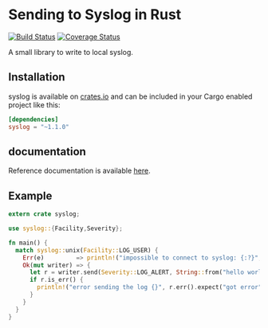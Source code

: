# Sending to Syslog in Rust

[![Build Status](https://travis-ci.org/Geal/rust-syslog.png?branch=master)](https://travis-ci.org/Geal/rust-syslog)
[![Coverage Status](https://coveralls.io/repos/Geal/rust-syslog/badge.svg?branch=master&service=github)](https://coveralls.io/github/Geal/rust-syslog?branch=master)

A small library to write to local syslog.

## Installation

syslog is available on [crates.io](https://crates.io/crates/syslog) and can be included in your Cargo enabled project like this:

```toml
[dependencies]
syslog = "~1.1.0"
```

## documentation

Reference documentation is available [here](http://rust.unhandledexpression.com/nom/).

## Example

```rust
extern crate syslog;

use syslog::{Facility,Severity};

fn main() {
  match syslog::unix(Facility::LOG_USER) {
    Err(e)         => println!("impossible to connect to syslog: {:?}", e),
    Ok(mut writer) => {
      let r = writer.send(Severity::LOG_ALERT, String::from("hello world"));
      if r.is_err() {
        println!("error sending the log {}", r.err().expect("got error"));
      }
    }
  }
}
```
